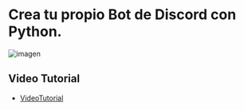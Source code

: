# Crea tu propio Bot de Discord con Python.

![imagen](https://cl.buscafs.com/www.qore.com/public/uploads/images/78323/78323_1000x571.jpg)


## Video Tutorial

- [VideoTutorial](https://www.youtube.com/watch?v=tKIsqVJ5ML0)


